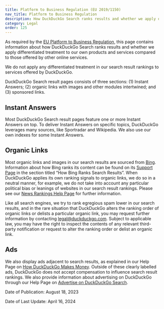 ```yaml
---
title: Platform to Business Regulation (EU 2019/1150)
nav_title: Platform to Business Regulation
description: How DuckDuckGo Search ranks results and whether we apply differentiated treatment to our own products and services compared to those offered by other online services.
category: Legal
order: 125
---
```


As required by the [EU Platform to Business Regulation](https://eur-lex.europa.eu/legal-content/EN/TXT/?uri=CELEX:32019R1150), this page contains information about how DuckDuckGo Search ranks results and whether we apply differentiated treatment to our own products and services compared to those offered by other online services.

We do not apply any differentiated treatment in our search result rankings to services offered by DuckDuckGo.

DuckDuckGo Search result pages consists of three sections: (1) Instant Answers; (2) organic links with images and other modules intertwined; and (3) sponsored links.

## Instant Answers

Most DuckDuckGo Search result pages feature one or more Instant Answers on top. To deliver Instant Answers on specific topics, DuckDuckGo leverages many sources, like Sportradar and Wikipedia. We also use our own indexes for some Instant Answers.

## Organic Links

Most organic links and images in our search results are sourced from [Bing](https://www.bing.com/webmasters/help/webmasters-guidelines-30fba23a). Information about how Bing ranks its content can be found on its [Support Page](https://support.microsoft.com/en-us/topic/how-bing-delivers-search-results-d18fc815-ac37-4723-bc67-9229ce3eb6a3) in the section titled “How Bing Ranks Search Results”. When DuckDuckGo applies its own ranking signals to organic links, we do so in a neutral manner, for example, we do not take into account any particular political bias or leanings of websites in our search result rankings. Please see our <a href="{{ site.baseurl }}/results/news-rankings">News Rankings Help Page</a> for further information.

Like all search engines, we try to rank egregious spam lower in our search results, and in the rare situation that DuckDuckGo alters the ranking order of organic links or delists a particular organic link, you may request further information by contacting [legal@duckduckgo.com](mailto:legal@duckduckgo.com). Subject to applicable law, you may have the right to inspect the contents of any relevant third-party notification or request to alter the ranking order or delist an organic link.

## Ads

We also display ads adjacent to search results, as explained in our Help Page on <a href="{{ site.baseurl}}/company/how-duckduckgo-makes-money/">How DuckDuckGo Makes Money</a>. Outside of these clearly labelled ads, DuckDuckGo does not accept compensation to influence search result rankings. We also provide information about advertising on DuckDuckGo through our Help Page on <a href="{{ site.baseurl}}/company/advertise-on-duckduckgo-search/">Advertise on DuckDuckGo Search</a>.

Date of Publication: August 18, 2023

Date of Last Update: April 16, 2024

